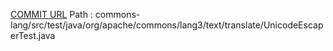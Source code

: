 [COMMIT URL](https://github.com/apache/commons-lang/commit/8de2366fc12c80c95f859d9c89678cc75f55b2d4)
Path : commons-lang/src/test/java/org/apache/commons/lang3/text/translate/UnicodeEscaperTest.java
